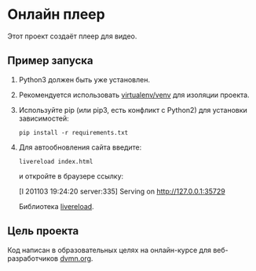 # Онлайн плеер
Этот проект создаёт плеер для видео.
## Пример запуска
1. Python3 должен быть уже установлен.

3. Рекомендуется использовать [virtualenv/venv](https://docs.python.org/3/library/venv.html) для изоляции проекта.

2. Используйте pip (или pip3, есть конфликт с Python2) для установки зависимостей:
   
   `pip install -r requirements.txt`
   
4. Для автообновления сайта введите:
   
   `livereload index.html`
   
   и откройте в браузере ссылку: 
   
   [I 201103 19:24:20 server:335] Serving on http://127.0.0.1:35729
   
   Библиотека [livereload](https://github.com/lepture/python-livereload).
## Цель проекта
Код написан в образовательных целях на онлайн-курсе для веб-разработчиков [dvmn.org](https://dvmn.org/modules/).